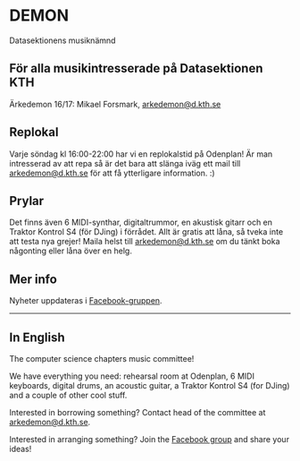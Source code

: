 # DEMON

Datasektionens musiknämnd

## För alla musikintresserade på Datasektionen KTH

Ärkedemon 16/17: Mikael Forsmark, arkedemon@d.kth.se

## Replokal

Varje söndag kl 16:00-22:00 har vi en replokalstid på Odenplan! Är man intresserad av att repa så är det bara att slänga iväg ett mail till [arkedemon@d.kth.se](mailto:arkedemon@d.kth.se) för att få ytterligare information. :)

## Prylar

Det finns även 6 MIDI-synthar, digitaltrummor, en akustisk gitarr och en Traktor Kontrol S4 (för DJing) i förrådet. Allt är gratis att låna, så tveka inte att testa nya grejer! Maila helst till arkedemon@d.kth.se om du tänkt boka någonting eller låna över en helg.

## Mer info

Nyheter uppdateras i [Facebook-gruppen](https://www.facebook.com/groups/484216868290055/).

---

## In English

The computer science chapters music committee!

We have everything you need: rehearsal room at Odenplan, 6 MIDI keyboards, digital drums, an acoustic guitar, a Traktor Kontrol S4 (for DJing) and a couple of other cool stuff.

Interested in borrowing something? Contact head of the committee at arkedemon@d.kth.se.

Interested in arranging something? Join the [Facebook group](https://www.facebook.com/groups/484216868290055/) and share your ideas!
